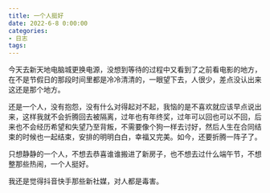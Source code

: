 ```yaml
---
title: 一个人挺好
date: 2022-6-8 0:00:00
categories:
- 日志
tags:
---
```


今天去新天地电脑城更换电源，没想到等待的过程中又看到了之前看电影的地方，在不是节假日的那段时间里都是冷冷清清的，一眼望下去，人很少，差点没认出来这还是那个地方。

还是一个人，没有抱怨，没有什么对得起对不起，我恼的是不喜欢就应该早点说出来，这样我就不会折腾回去被隔离，过年也有年终奖，过年可以回也可以不回，后来也不会经历希望和失望乃至背叛，不需要像个狗一样去讨好，然后人生在合同结束的时候也一起结束，安排的明明白白，幸福又完美。如今，还要折腾一阵子了。

只想静静的一个人，不想去恭喜谁谁搬进了新房子，也不想去过什么端午节，不想整那些热闹，一个人挺好。

我还是觉得抖音快手那些新社媒，对人都是毒害。
